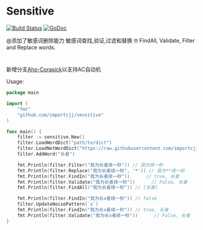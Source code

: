 # Sensitive
[![Build Status](https://travis-ci.org/importcjj/sensitive.svg?branch=master)](https://travis-ci.org/importcjj/sensitive)
[![GoDoc](https://godoc.org/github.com/importcjj/sensitive?status.svg)](https://godoc.org/github.com/importcjj/sensitive)

@添加了敏感词删除能力
敏感词查找,验证,过滤和替换 🤓 FindAll, Validate, Filter and Replace words. 

#

新增分支[Aho-Corasick](https://github.com/importcjj/sensitive/tree/Aho-Corasick)以支持AC自动机

Usage:

```go
package main

import (
	"fmt"
	"github.com/importcjj/sensitive"
)

func main() {
	filter := sensitive.New()
	filter.LoadWordDict("path/to/dict")
	filter.LoadNetWordDict("https://raw.githubusercontent.com/importcjj/sensitive/master/dict/dict.txt")
	filter.AddWord("长者")

	fmt.Println(filter.Filter("我为长者续一秒")) // 我为续一秒
	fmt.Println(filter.Replace("我为长者续一秒", '*')) // 我为**续一秒
	fmt.Println(filter.FindIn("我为长者续一秒"))      // true, 长者
	fmt.Println(filter.Validate("我为长者续一秒"))      // False, 长者
	fmt.Println(filter.FindAll("我为长者续一秒")) // [长者]

	fmt.Println(filter.FindIn("我为长x者续一秒")) // false
	filter.UpdateNoisePattern(`x`)
	fmt.Println(filter.FindIn("我为长x者续一秒")) // true, 长者
	fmt.Println(filter.Validate("我为长x者续一秒"))      // False, 长者
}
```
